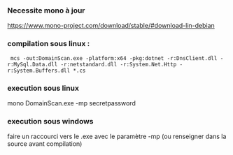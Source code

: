 ### Necessite mono à jour ###
https://www.mono-project.com/download/stable/#download-lin-debian

### compilation sous linux : ###
```
 mcs -out:DomainScan.exe -platform:x64 -pkg:dotnet -r:DnsClient.dll -r:MySql.Data.dll -r:netstandard.dll -r:System.Net.Http -r:System.Buffers.dll *.cs
```
### execution sous linux ###
mono DomainScan.exe -mp secretpassword

### execution sous windows ###
faire un raccourci vers le .exe avec le paramètre -mp (ou renseigner dans la source avant compilation)
